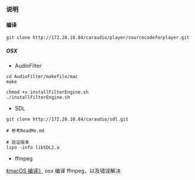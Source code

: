 ### 说明

#### 编译

```shell
git clone http://172.28.10.84/caraudio/player/sourcecodeforplayer.git
```

##### OSX

- AudioFilter

```shell
cd AudioFilter/makefile/mac
make

chmod +x installFilterEngine.sh
./installFilterEngine.sh
```

- SDL

```shell
git clone http://172.28.10.84/caraudio/sdl.git

# 参考ReadMe.md

# 验证版本
lipo -info libSDL2.a
```

- ffmpeg

[《macOS 编译》](./ffmpeg/ffmpeg-6.1/macOS编译.md) osx 编译 ffmpeg，以及错误解决
